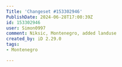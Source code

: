 ```yaml
---
Title: 'Changeset #153302946'
PublishDate: 2024-06-28T17:00:39Z
id: 153302946
user: Simon0997
comment: Niksic, Montenegro, added landuse
created_by: iD 2.29.0
tags:
- Montenegro

---
```

